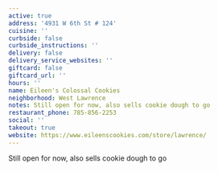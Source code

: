 ```yaml
---
active: true
address: '4931 W 6th St # 124'
cuisine: ''
curbside: false
curbside_instructions: ''
delivery: false
delivery_service_websites: ''
giftcard: false
giftcard_url: ''
hours: ''
name: Eileen's Colossal Cookies
neighborhood: West Lawrence
notes: Still open for now, also sells cookie dough to go
restaurant_phone: 785-856-2253
social: ''
takeout: true
website: https://www.eileenscookies.com/store/lawrence/
---
```


Still open for now, also sells cookie dough to go